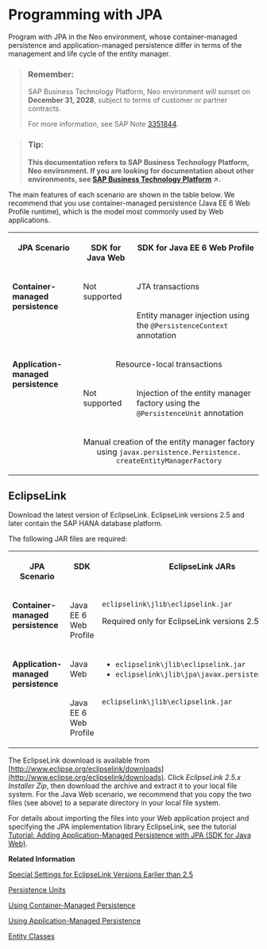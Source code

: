 <!-- loioe7a837f4bb5710149251a99bcf22430b -->

# Programming with JPA

Program with JPA in the Neo environment, whose container-managed persistence and application-managed persistence differ in terms of the management and life cycle of the entity manager.

> ### Remember:  
> SAP Business Technology Platform, Neo environment will sunset on **December 31, 2028**, subject to terms of customer or partner contracts.
> 
> For more information, see SAP Note [3351844](https://launchpad.support.sap.com/#/notes/3351844).

> ### Tip:  
> **This documentation refers to SAP Business Technology Platform, Neo environment. If you are looking for documentation about other environments, see [SAP Business Technology Platform](https://help.sap.com/viewer/65de2977205c403bbc107264b8eccf4b/Cloud/en-US/6a2c1ab5a31b4ed9a2ce17a5329e1dd8.html "SAP Business Technology Platform (SAP BTP) is an integrated offering comprised of four technology portfolios: database and data management, application development and integration, analytics, and intelligent technologies. The platform offers users the ability to turn data into business value, compose end-to-end business processes, and build and extend SAP applications quickly.") :arrow_upper_right:.**

The main features of each scenario are shown in the table below. We recommend that you use container-managed persistence \(Java EE 6 Web Profile runtime\), which is the model most commonly used by Web applications.


<table>
<tr>
<th valign="top">

JPA Scenario



</th>
<th valign="top">

SDK for Java Web



</th>
<th valign="top">

SDK for Java EE 6 Web Profile



</th>
</tr>
<tr>
<td valign="top" rowspan="2">

**Container-managed persistence**



</td>
<td valign="top" rowspan="2">

Not supported



</td>
<td valign="top">

JTA transactions



</td>
</tr>
<tr>
<td valign="top">

Entity manager injection using the `@PersistenceContext` annotation



</td>
</tr>
<tr>
<td valign="top" rowspan="3">

**Application-managed persistence**



</td>
<td valign="top" align="center" colspan="2">

Resource-local transactions



</td>
</tr>
<tr>
<td valign="top">

Not supported



</td>
<td valign="top">

Injection of the entity manager factory using the `@PersistenceUnit` annotation



</td>
</tr>
<tr>
<td valign="top" align="center" colspan="2">

Manual creation of the entity manager factory using `javax.persistence.Persistence. createEntityManagerFactory` 



</td>
</tr>
</table>



<a name="loioe7a837f4bb5710149251a99bcf22430b__section_33A5174B872A4DD9B133CC3D0BFAEBD8"/>

## EclipseLink

Download the latest version of EclipseLink. EclipseLink versions 2.5 and later contain the SAP HANA database platform.

The following JAR files are required:


<table>
<tr>
<th valign="top">

JPA Scenario



</th>
<th valign="top">

SDK



</th>
<th valign="top">

EclipseLink JARs



</th>
</tr>
<tr>
<td valign="top">

**Container-managed persistence**



</td>
<td valign="top">

Java EE 6 Web Profile



</td>
<td valign="top">

`eclipselink\jlib\eclipselink.jar`

Required only for EclipseLink versions 2.5 and later.



</td>
</tr>
<tr>
<td valign="top" rowspan="2">

**Application-managed persistence**



</td>
<td valign="top">

Java Web



</td>
<td valign="top">

-   `eclipselink\jlib\eclipselink.jar`
-   `eclipselink\jlib\jpa\javax.persistence_2.*.jar`



</td>
</tr>
<tr>
<td valign="top">

Java EE 6 Web Profile



</td>
<td valign="top">

`eclipselink\jlib\eclipselink.jar`



</td>
</tr>
</table>

The EclipseLink download is available from [http://www.eclipse.org/eclipselink/downloads](http://www.eclipse.org/eclipselink/downloads). Click *EclipseLink 2.5.x Installer Zip*, then download the archive and extract it to your local file system. For the Java Web scenario, we recommend that you copy the two files \(see above\) to a separate directory in your local file system.

For details about importing the files into your Web application project and specifying the JPA implementation library EclipseLink, see the tutorial [Tutorial: Adding Application-Managed Persistence with JPA \(SDK for Java Web\)](tutorial-adding-application-managed-persistence-with-jpa-sdk-for-java-web-e4aeacd.md#loioe4aeacd2bb5710148ee99255136d96a5).

**Related Information**  


[Special Settings for EclipseLink Versions Earlier than 2.5](special-settings-for-eclipselink-versions-earlier-than-2-5-f90799f.md "EclipseLink versions prior to 2.5 do not include the SAP HANA database platform. To deploy applications on the SAP HANA database, you need to specify it as the target database and, for application-managed persistence, import the corresponding JAR file into your project.")

[Persistence Units](persistence-units-e7beab5.md "A JPA model contains a persistence configuration file, persistence.xml, which describes the defined persistence units. A persistence unit in turn defines all entity classes managed by the entity managers in your application and includes the metadata for mapping the entity classes to the database entities.")

[Using Container-Managed Persistence](using-container-managed-persistence-76132ca.md "Container-managed entity managers are the model most commonly used by Web applications. Container-managed entity managers require JTA transactions and are generally used with stateless session beans and transaction-scoped persistence contexts, which are threadsafe.")

[Using Application-Managed Persistence](using-application-managed-persistence-e658f24.md "Application-managed entity managers are created manually using the EntityManagerFactory interface. Application-managed entity managers require resource-local transactions and non-JTA data sources, which you must declare as JNDI resource references.")

[Entity Classes](entity-classes-e64e0e1.md "To declare a class as an entity and define how that entity maps to the relevant database table, you can either decorate the Java object with metadata using Java annotations or denote it as an entity in the XML descriptor.")

